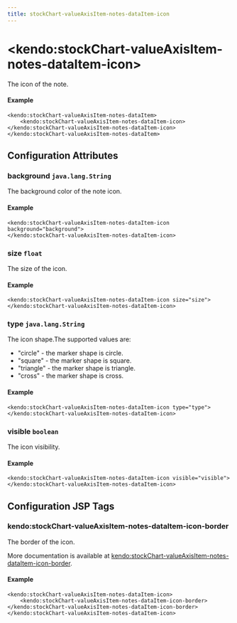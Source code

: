 ```yaml
---
title: stockChart-valueAxisItem-notes-dataItem-icon
---
```


# \<kendo:stockChart-valueAxisItem-notes-dataItem-icon\>

The icon of the note.

#### Example
    <kendo:stockChart-valueAxisItem-notes-dataItem>
        <kendo:stockChart-valueAxisItem-notes-dataItem-icon></kendo:stockChart-valueAxisItem-notes-dataItem-icon>
    </kendo:stockChart-valueAxisItem-notes-dataItem>

## Configuration Attributes

### background `java.lang.String`

The background color of the note icon.

#### Example
    <kendo:stockChart-valueAxisItem-notes-dataItem-icon background="background">
    </kendo:stockChart-valueAxisItem-notes-dataItem-icon>

### size `float`

The size of the icon.

#### Example
    <kendo:stockChart-valueAxisItem-notes-dataItem-icon size="size">
    </kendo:stockChart-valueAxisItem-notes-dataItem-icon>

### type `java.lang.String`

The icon shape.The supported values are:
* "circle" - the marker shape is circle.
* "square" - the marker shape is square.
* "triangle" - the marker shape is triangle.
* "cross" - the marker shape is cross.

#### Example
    <kendo:stockChart-valueAxisItem-notes-dataItem-icon type="type">
    </kendo:stockChart-valueAxisItem-notes-dataItem-icon>

### visible `boolean`

The icon visibility.

#### Example
    <kendo:stockChart-valueAxisItem-notes-dataItem-icon visible="visible">
    </kendo:stockChart-valueAxisItem-notes-dataItem-icon>


##  Configuration JSP Tags

### kendo:stockChart-valueAxisItem-notes-dataItem-icon-border

The border of the icon.

More documentation is available at [kendo:stockChart-valueAxisItem-notes-dataItem-icon-border](/kendo-ui/api/wrappers/jsp/stockchart/valueaxisitem-notes-dataitem-icon-border).

#### Example

    <kendo:stockChart-valueAxisItem-notes-dataItem-icon>
        <kendo:stockChart-valueAxisItem-notes-dataItem-icon-border></kendo:stockChart-valueAxisItem-notes-dataItem-icon-border>
    </kendo:stockChart-valueAxisItem-notes-dataItem-icon>


